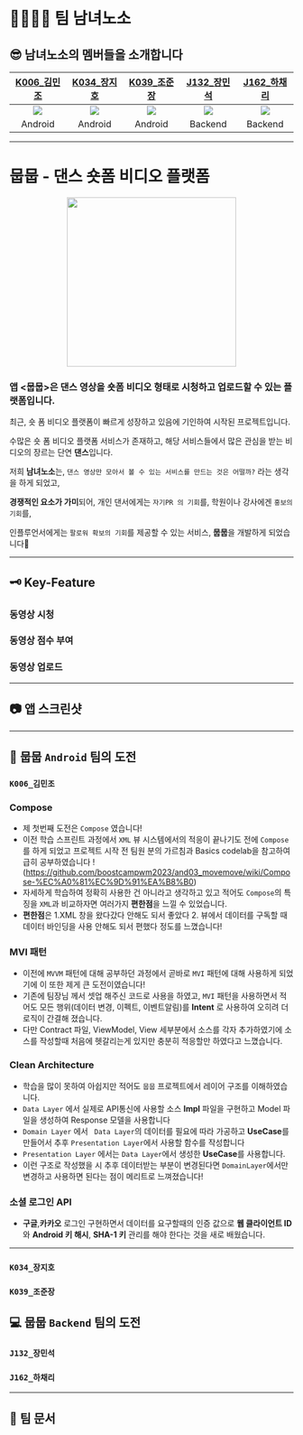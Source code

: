 # 👨‍👩‍👧‍👦 팀 남녀노소
## 😎 남녀노소의 멤버들을 소개합니다

|[K006_김민조](https://github.com/upsk1)|[K034_장지호](https://github.com/jangjh123)|[K039_조준장](https://github.com/junjange)|[J132_장민석](https://github.com/msjang4)|[J162_하채리](https://github.com/5tarry)|
|:---:|:---:|:---:|:---:|:---:|
|<img src="https://github.com/upsk1.png">|<img src="https://github.com/jangjh123.png">|<img src="https://github.com/junjange.png">|<img src="https://github.com/msjang4.png">|<img src="https://github.com/5tarry.png">|
|Android|Android|Android|Backend|Backend|

---

# 뭅뭅 - 댄스 숏폼 비디오 플랫폼
<p align="center">
  <img 
    src="https://github.com/boostcampwm2023/and03_movemove/assets/82919343/deb7977e-de08-4cab-977c-b4cf5d585d62"
    width="300"
    height="300"
  >
</p>

### 앱 <뭅뭅>은 댄스 영상을 숏폼 비디오 형태로 시청하고 업로드할 수 있는 플랫폼입니다.
최근, 숏 폼 비디오 플랫폼이 빠르게 성장하고 있음에 기인하여 시작된 프로젝트입니다.

수많은 숏 폼 비디오 플랫폼 서비스가 존재하고, 해당 서비스들에서 많은 관심을 받는 비디오의 장르는 단연 **댄스**입니다.

저희 **남녀노소**는, `댄스 영상만 모아서 볼 수 있는 서비스를 만드는 것은 어떨까?` 라는 생각을 하게 되었고,

**경쟁적인 요소가 가미**되어, 개인 댄서에게는 `자기PR 의 기회`를, 학원이나 강사에겐 `홍보의 기회`를, 

인플루언서에게는 `팔로워 확보의 기회`를 제공할 수 있는 서비스, **뭅뭅**을 개발하게 되었습니다🥳

---

## 🗝 Key-Feature
### 동영상 시청
### 동영상 점수 부여
### 동영상 업로드

---

## 📷 앱 스크린샷

---

## 📱 뭅뭅 `Android` 팀의 도전
### `K006_김민조`
### Compose
- 제 첫번째 도전은 ```Compose``` 였습니다!
- 이전 학습 스프린트 과정에서 ```XML``` 뷰 시스템에서의 적응이 끝나기도 전에 ```Compose```를 하게 되었고 프로젝트 시작 전 팀원 분의 가르침과 Basics codelab을 참고하여 급히 공부하였습니다 ! (https://github.com/boostcampwm2023/and03_movemove/wiki/Compose-%EC%A0%81%EC%9D%91%EA%B8%B0)
- 자세하게 학습하여 정확히 사용한 건 아니라고 생각하고 있고 적어도 ```Compose```의 특징을 ```XML```과 비교하자면 여러가지 **편한점**을 느낄 수 있었습니다.
- **편한점**은 1.XML 창을 왔다갔다 안해도 되서 좋았다 2. 뷰에서 데이터를 구독할 때 데이터 바인딩을 사용 안해도 되서 편했다 정도를 느꼈습니다!

### MVI 패턴
- 이전에 ```MVVM``` 패턴에 대해 공부하던 과정에서 곧바로 ```MVI``` 패턴에 대해 사용하게 되었기에 이 또한 제게 큰 도전이였습니다!
- 기존에 팀장님 께서 셋업 해주신 코드로 사용을 하였고, ```MVI``` 패턴을 사용하면서 적어도 모든 행위(데이터 변경, 이펙트, 이벤트알림)를 **Intent** 로 사용하여 오히려 더 로직이 간결해 졌습니다.
- 다만 Contract 파일, ViewModel, View 세부분에서 소스를 각자 추가하였기에 소스를 작성할때 처음에 헷갈리는게 있지만 충분히 적응할만 하였다고 느꼈습니다.

### Clean Architecture
- 학습을 많이 못하여 아쉽지만 적어도 ```뭅뭅``` 프로젝트에서 레이어 구조를 이해하였습니다.
- ```Data Layer``` 에서 실제로 API통신에 사용할 소스 **Impl** 파일을 구현하고 Model 파일을 생성하여 Response 모델을 사용합니다 
- ```Domain Layer``` 에서 ``` Data Layer```의 데이터를 필요에 따라 가공하고 **UseCase**를 만들어서 추후 ```Presentation Layer```에서 사용할 함수를 작성합니다
- ```Presentation Layer``` 에서는 ```Data Layer```에서 생성한 **UseCase**를 사용합니다.
- 이런 구조로 작성했을 시 추후 데이터받는 부분이 변경된다면 ```DomainLayer```에서만 변경하고 사용하면 된다는 점이 메리트로 느껴졌습니다!

### 소셜 로그인 API 
- **구글**,**카카오** 로그인 구현하면서 데이터를 요구할때의 인증 값으로 **웹 클라이언트 ID**와 **Android 키 해시**, **SHA-1 키** 관리를 해야 한다는 것을 새로 배웠습니다.

--- 
### `K034_장지호`
### `K039_조준장`

## 💻 뭅뭅 `Backend` 팀의 도전
### `J132_장민석`
### `J162_하채리`

---

## 📕 팀 문서
